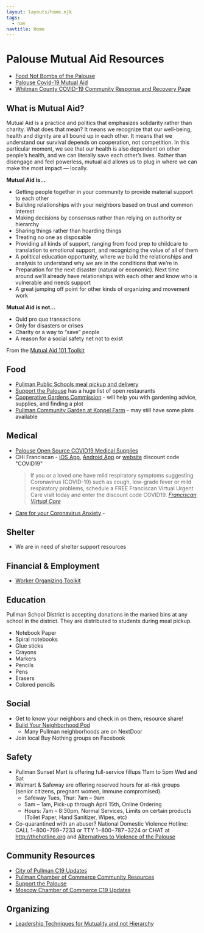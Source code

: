 ```yaml
---
layout: layouts/home.njk
tags:
  - nav
navtitle: Home
---
```


# Palouse Mutual Aid Resources

- [Food Not Bombs of the Palouse](https://www.facebook.com/FNBPalouse)
- [Palouse Covid-19 Mutual Aid](https://www.facebook.com/palouse.covid19.mutual.aid/)
- [Whitman County COVID-19 Community Response and Recovery Page](https://www.facebook.com/groups/240389003760287/?ref=share)

## What is Mutual Aid?

Mutual Aid is a practice and politics that emphasizes solidarity rather than charity. What does that mean? It means we recognize that our well-being, health and dignity are all bound up in each other. It means that we understand our survival depends on cooperation, not competition. In this particular moment, we see that our health is also dependent on other people’s health, and we can literally save each other’s lives. Rather than disengage and feel powerless, mutual aid allows us to plug in where we can make the most impact — locally.

**Mutual Aid is…**

- Getting people together in your community to provide material support to each other
- Building relationships with your neighbors based on trust and common interest
- Making decisions by consensus rather than relying on authority or hierarchy
- Sharing things rather than hoarding things
- Treating no one as disposable
- Providing all kinds of support, ranging from food prep to childcare to translation to emotional support, and recognizing the value of all of them
- A political education opportunity, where we build the relationships and analysis to understand why we are in the conditions that we’re in
- Preparation for the next disaster (natural or economic). Next time around we’ll already have relationships with each other and know who is vulnerable and needs support
- A great jumping off point for other kinds of organizing and movement work

**Mutual Aid is not…**

- Quid pro quo transactions
- Only for disasters or crises
- Charity or a way to “save” people
- A reason for a social safety net not to exist

From the [Mutual Aid 101 Toolkit](https://gdoc.pub/doc/e/2PACX-1vRMxV09kdojzMdyOfapJUOB6Ko2_1iAfIm8ELeIgma21wIt5HoTqP1QXadF01eZc0ySrPW6VtU_veyp)

## Food

- [Pullman Public Schools meal pickup and delivery](https://www.pullmanschools.org/apps/pages/index.jsp?uREC_ID=1668785&type=d&pREC_ID=1853685)
- [Support the Palouse](http://palouseinfo.com/) has a huge list of open restaurants
- [Cooperative Gardens Commission](https://coopgardens.org/) - will help you with gardening advice, supplies, and finding a plot
- [Pullman Community Garden at Koppel Farm](https://sites.google.com/site/koppelfarm/) - may still have some plots available

## Medical

- [Palouse Open Source COVID19 Medical Supplies](https://docs.google.com/forms/d/e/1FAIpQLSc_SWVOkSSGM-RiPUytk_AoCL1mj2ccQunjsLXBEGDxZT7myQ/viewform)
- CHI Franciscan - [iOS App](https://apps.apple.com/us/app/franciscan-virtual-care/id1455879959?ls=1%20), [Android App](https://play.google.com/store/apps/details?id=org.chifranciscan.android.chih.virtualcare) or [website](https://franciscanvirtualcare.org/landing.htm) discount code "COVID19"
  > If you or a loved one have mild respiratory symptoms suggesting Coronavirus (COVID-19) such as cough, low-grade fever or mild respiratory problems, schedule a FREE Franciscan Virtual Urgent Care visit today and enter the discount code COVID19.
  > _[Franciscan Virtual Care](https://franciscanvirtualcare.org/landing.htm)_
- [Care for your Coronavirus Anxiety](https://www.virusanxiety.com/) - 

## Shelter

- We are in need of shelter support resources

## Financial & Employment

- [Worker Organizing Toolkit](https://docs.google.com/document/d/13CMbz7hP3GeQdwB5zlYoxl6gB9d5hatjKc-i74Q6Tmc/edit#)

## Education

Pullman School District is accepting donations in the marked bins at any school in the district. They are distributed to students during meal pickup.
- Notebook Paper
- Spiral notebooks
- Glue sticks
- Crayons
- Markers
- Pencils
- Pens
- Erasers
- Colored pencils

## Social

- Get to know your neighbors and check in on them, resource share!
- [Build Your Neighborhood Pod](https://gdoc.pub/doc/e/2PACX-1vRMxV09kdojzMdyOfapJUOB6Ko2_1iAfIm8ELeIgma21wIt5HoTqP1QXadF01eZc0ySrPW6VtU_veyp)
  - Many Pullman neighborhoods are on NextDoor
- Join local Buy Nothing groups on Facebook

## Safety

- Pullman Sunset Mart is offering full-service fillups 11am to 5pm Wed and Sat
- Walmart & Safeway are offering reserved hours for at-risk groups (senior citizens, pregnant women, immune compromised). 
  - Safeway Tues, Thur: 7am – 9am
  - 5am – 1am, Pick-up through April 15th, Online Ordering
  - Hours: 7am – 8:30pm, Normal Services, Limits on certain products (Toilet Paper, Hand Sanitizer, Wipes, etc)
- Co-quarantined with an abuser? National Domestic Violence Hotline: CALL 1−800−799−7233 or TTY 1−800−787−3224 or CHAT at http://thehotline.org and [Alternatives to Violence of the Palouse](http://atvp.org)

## Community Resources

- [City of Pullman C19 Updates](https://www.pullman-wa.gov/government/departments/police_department/alerts___updates)
- [Pullman Chamber of Commerce Community Resources](https://pullmanchamber.com/business-information/covid-19/)
- [Support the Palouse](http://palouseinfo.com/)
- [Moscow Chamber of Commerce C19 Updates](http://www.moscowchamber.com/covid-19)

## Organizing

- [Leadership Techniques for Mutuality and not Hierarchy](http://www.deanspade.net/2019/09/25/leadership-qualities-that-support-mutuality-and-collaboration/)
